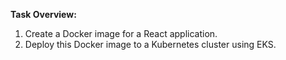 **Task Overview:**
1. Create a Docker image for a React application.
2. Deploy this Docker image to a Kubernetes cluster using EKS.







